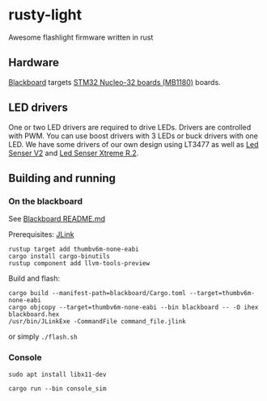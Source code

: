 # rusty-light
Awesome flashlight firmware written in rust

## Hardware
[Blackboard](./blackboard/README.md) targets
[STM32 Nucleo-32 boards (MB1180)](https://www.st.com/resource/en/user_manual/dm00231744-stm32-nucleo32-boards-mb1180-stmicroelectronics.pdf)
boards.

## LED drivers
One or two LED drivers are required to drive LEDs. Drivers are controlled with PWM.
You can use boost drivers with 3 LEDs or buck drivers with one LED.
We have some drivers of our own design using LT3477 as well as
[Led Senser V2](https://www.ledtreiber.de/shop/Led-Senser-V2-R-2-%E2%80%A2-100-1350mA-%E2%80%A2-2-6V~18V-p164952213)
and [Led Senser Xtreme R.2](https://www.ledtreiber.de/shop/Led-Senser-Xtreme-R-2-%E2%80%A2-200-3050mA-%E2%80%A2-6V~40V-p164951429).

## Building and running
### On the blackboard
See [Blackboard README.md](blackboard/README.md)

Prerequisites:
[JLink](https://www.segger.com/downloads/jlink/)

```
rustup target add thumbv6m-none-eabi
cargo install cargo-binutils
rustup component add llvm-tools-preview
```

Build and flash:

```
cargo build --manifest-path=blackboard/Cargo.toml --target=thumbv6m-none-eabi
cargo objcopy --target=thumbv6m-none-eabi --bin blackboard -- -O ihex blackboard.hex
/usr/bin/JLinkExe -CommandFile command_file.jlink
```

or simply `./flash.sh`
### Console

`sudo apt install libx11-dev`

`cargo run --bin console_sim`